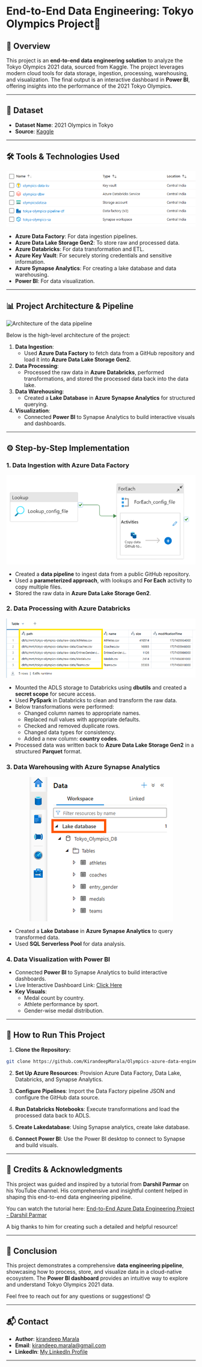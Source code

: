 # End-to-End Data Engineering: Tokyo Olympics Project🏅

## 📖 Overview
This project is an **end-to-end data engineering solution** to analyze the Tokyo Olympics 2021 data, sourced from Kaggle. The project leverages modern cloud tools for data storage, ingestion, processing, warehousing, and visualization. The final output is an interactive dashboard in **Power BI**, offering insights into the performance of the 2021 Tokyo Olympics.

---

## 📁 Dataset
- **Dataset Name**: 2021 Olympics in Tokyo  
- **Source**: [Kaggle](https://www.kaggle.com/datasets/arjunprasadsarkhel/2021-olympics-in-tokyo)

---

## 🛠️ Tools & Technologies Used
![All Resources](https://github.com/KirandeepMarala/Olympics-azure-data-engineering-project/blob/main/Images/all_resources.png)
- **Azure Data Factory**: For data ingestion pipelines.
- **Azure Data Lake Storage Gen2**: To store raw and processed data.
- **Azure Databricks**: For data transformation and ETL.
- **Azure Key Vault**: For securely storing credentials and sensitive information.
- **Azure Synapse Analytics**: For creating a lake database and data warehousing.
- **Power BI**: For data visualization.

---

## 📊 Project Architecture & Pipeline
![Architecture of the data pipeline](https://github.com/KirandeepMarala/Olympics-azure-data-engineering-project/blob/main/Images/pipeline.gif) 

Below is the high-level architecture of the project:

1. **Data Ingestion**:
   - Used **Azure Data Factory** to fetch data from a GitHub repository and load it into **Azure Data Lake Storage Gen2**.
2. **Data Processing**:
   - Processed the raw data in **Azure Databricks**, performed transformations, and stored the processed data back into the data lake.
3. **Data Warehousing**:
   - Created a **Lake Database** in **Azure Synapse Analytics** for structured querying.
4. **Visualization**:
   - Connected **Power BI** to Synapse Analytics to build interactive visuals and dashboards.

---


## ⚙️ Step-by-Step Implementation

### 1. Data Ingestion with Azure Data Factory
![datafactory pipeline](https://github.com/KirandeepMarala/Olympics-azure-data-engineering-project/blob/main/Images/datafactory_pipeline.png) 
- Created a **data pipeline** to ingest data from a public GitHub repository.  
- Used a **parameterized approach**, with lookups and **For Each** activity to copy multiple files.  
- Stored the raw data in **Azure Data Lake Storage Gen2**.



### 2. Data Processing with Azure Databricks
![databricks mount tables](https://github.com/KirandeepMarala/Olympics-azure-data-engineering-project/blob/main/Images/azure_databricks.png) 
- Mounted the ADLS storage to Databricks using **dbutils** and created a **secret scope** for secure access.  
- Used **PySpark** in Databricks to clean and transform the raw data.  
- Below transformations were performed:
  - Changed column names to appropriate names.
  - Replaced null values with appropriate defaults.
  - Checked and removed duplicate rows.
  - Changed data types for consistency.
  - Added a new column: **country codes**.
- Processed data was written back to **Azure Data Lake Storage Gen2** in a structured **Parquet** format.  

### 3. Data Warehousing with Azure Synapse Analytics
<div align="center">
  <img src="https://github.com/KirandeepMarala/Olympics-azure-data-engineering-project/blob/main/Images/lake_database.png" alt="lake database">
</div>

- Created a **Lake Database** in **Azure Synapse Analytics** to query transformed data.  
- Used **SQL Serverless Pool** for data analysis.

### 4. Data Visualization with Power BI
- Connected **Power BI** to Synapse Analytics to build interactive dashboards.
- Live Interactive Dashboard Link: [Click Here](https://www.youtube.com/watch?v=IaA9YNlg5hM)
- **Key Visuals**:
  - Medal count by country.
  - Athlete performance by sport.
  - Gender-wise medal distribution.  
---

## 📜 How to Run This Project

1. **Clone the Repository:**
```bash
git clone https://github.com/KirandeepMarala/Olympics-azure-data-engineering-project.git
 ```
2. **Set Up Azure Resources**: Provision Azure Data Factory, Data Lake, Databricks, and Synapse Analytics.
     
3. **Configure Pipelines**: Import the Data Factory pipeline JSON and configure the GitHub data source.
     
4. **Run Databricks Notebooks**: Execute transformations and load the processed data back to ADLS.
5. **Create Lakedatabase**: Using Synapse analytics, create lake database.
6. **Connect Power BI**: Use the Power BI desktop to connect to Synapse and build visuals.
---

## 🙏 Credits & Acknowledgments

This project was guided and inspired by a tutorial from **Darshil Parmar** on his YouTube channel. His comprehensive and insightful content helped in shaping this end-to-end data engineering pipeline.  

You can watch the tutorial here: [End-to-End Azure Data Engineering Project - Darshil Parmar](https://www.youtube.com/watch?v=IaA9YNlg5hM)

A big thanks to him for creating such a detailed and helpful resource!

---

## 🎯 Conclusion
This project demonstrates a comprehensive **data engineering pipeline**, showcasing how to process, store, and visualize data in a cloud-native ecosystem. The **Power BI dashboard** provides an intuitive way to explore and understand Tokyo Olympics 2021 data.

Feel free to reach out for any questions or suggestions! 😊

---

## 📬 Contact

- **Author**: [kirandeep Marala](#)
- **Email**: [kirandeep.marala@gmail.com](mailto:kirandeep.marala@gmail.com)
- **LinkedIn**: [My LinkedIn Profile](https://www.linkedin.com/in/kirandeepmarala/)

---

